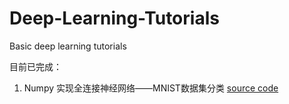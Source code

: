 # Deep-Learning-Tutorials
Basic deep learning tutorials

目前已完成：

  1. Numpy 实现全连接神经网络——MNIST数据集分类 [source code ](https://github.com/Chang-LeHung/Deep-Learning-Tutorials/blob/main/Numpy%20action%20in%20FC.ipynb)
